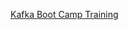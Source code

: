 ﻿[Kafka Boot Camp Training](https://docs.google.com/spreadsheets/d/1XK7AcnyhB4PgefzzEqMR-uqqsNpx6Q8jGMy8yWd7rt0/edit?usp=sharing)